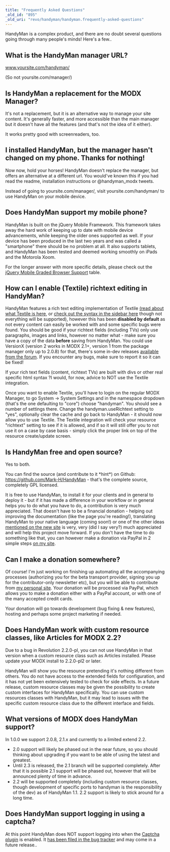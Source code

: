 ```yaml
---
title: "Frequently Asked Questions"
_old_id: "895"
_old_uri: "revo/handyman/handyman.frequently-asked-questions"
---
```


HandyMan is a complex product, and there are no doubt several questions going through many people's minds! Here's a few..

## What is the HandyMan manager URL?

www.yoursite.com/handyman/

(So not yoursite.com/manager/)

## Is HandyMan a replacement for the MODX Manager?

It's not a replacement, but it is an alternative way to manage your site content. It's generally faster, and more accessible than the main manager but it doesn't have all the features (and that's not the idea of it either).

It works pretty good with screenreaders, too.

## I installed HandyMan, but the manager hasn't changed on my phone. Thanks for nothing!

Now now, hold your horses! HandyMan doesn't replace the manager, but offers an alternative at a different url. You would've known this if you had read the readme, installation instructions or @handyman\_modx tweets.

Instead of going to yoursite.com/manager/, visit yoursite.com/handyman/ to use HandyMan on your mobile device.

## Does HandyMan support my mobile phone?

HandyMan is built on the jQuery Mobile Framework. This framework takes away the hard work of keeping up to date with mobile device advancements, while keeping the older ones supported as well. If your device has been produced in the last two years and was called a "smartphone" there should be no problem at all. It also supports tablets, and HandyMan has been tested and deemed working smoothly on iPads and the Motorola Xoom.

For the longer answer with more specific details, please check out the [jQuery Mobile Graded Browser Support](http://jquerymobile.com/gbs/) table.

## How can I enable (Textile) richtext editing in HandyMan?

HandyMan features a rich text editing implementation of Textile [(read about what Textile is here](http://en.wikipedia.org/wiki/Textile_(markup_language)), or [check out the syntax in the sidebar here](http://www.textism.com/tools/textile/) though not everything will be supported), however this has been **disabled by default** as not every content can easily be worked with and some specific bugs were found. You should be good if your richtext fields (including TVs) only use paragraphs, images and links, however no matter what - make sure you have a copy of the data **before** saving from HandyMan. You could use VersionX (version 2 works in MODX 2.1+, version 1 from the package manager only up to 2.0.8) for that, there's some in-dev releases [available from the forum](http://forums.modx.com/thread/72078/versionx-v2---in-development-previews). If you encounter any bugs, make sure to report it so it can be fixed!

If your rich text fields (content, richtext TVs) are built with divs or other real specific html syntax ?I would, for now, advice to NOT use the Textile integration.

Once you want to enable Textile, you'll have to login on the regular MODX Manager, to go System -> System Settings and in the namespace dropdown (that's the one defaulting to "core") choose "handyman". You should see a number of settings there. Change the handyman.useRichtext setting to "yes", optionally clear the cache and go back to HandyMan - it should now allow you to use Textile. The Textile integration will check your resource "richtext" setting to see if it is allowed, and if so it will still offer you to not use it on a case by case basis - simply click the proper link on top of the resource create/update screen.

## Is HandyMan free and open source?

Yes to both.

You can find the source (and contribute to it \*hint\*) on Github: <https://github.com/Mark-H/HandyMan> - that's the complete source, completely GPL licensed.

It is free to use HandyMan, to install it for your clients and in general to deploy it - but if it has made a difference in your workflow or in general helps you to do what you have to do, a contribution is very much appreciated. That doesn't have to be a financial donation - helping out improving the documentation (like the page you're reading!), translating HandyMan to your native language (coming soon!) or one of the other ideas [mentioned on the new site](http://www.modxmobile.com/contribute/no-money-involved/) is very, very (did I say very?) much appreciated and will help this project move forward. If you don't have the time to do something like that, you can however make a donation via PayPal in 2 simple steps [on my site](http://www.markhamstra.com/l/hm/).

## Can I make a donation somewhere?

Of course! I'm just working on finishing up automating all the accompanying processes (authorizing you for the beta transport provider, signing you up for the contributor-only newsletter etc), but you will be able to contribute from [my personal site](http://www.markhamstra.com/l/hm/). Your donation will be processed via PayPal, which allows you to make a donation either with a PayPal account, or with one of the many accepted credit cards.

Your donation will go towards development (bug fixing & new features), hosting and perhaps some project marketing if needed.

## Does HandyMan work with custom resource classes, like Articles for MODX 2.2?

Due to a bug in Revolution 2.2.0-pl, you can not use HandyMan in that version when a custom resource class such as Articles installed. Please update your MODX install to 2.2.0-pl2 or later.

HandyMan will show you the resource pretending it's nothing different from others. You do not have access to the extended fields for configuration, and it has not yet been extensively tested to check for side effects. In a future release, custom resource classes may be given the possibility to create custom interfaces for HandyMan specifically. You can use custom resources classes with HandyMan, but it may lead to issues with the specific custom resource class due to the different interface and fields.

## What versions of MODX does HandyMan support?

In 1.0.0 we support 2.0.8, 2.1.x and currently to a limited extend 2.2.

- 2.0 support will likely be phased out in the near future, so you should thinking about upgrading if you want to be able of using the latest and greatest.
- Until 2.3 is released, the 2.1 branch will be supported completely. After that it is possible 2.1 support will be phased out, however that will be announced plenty of time in advance.
- 2.2 will be supported completely (including custom resource classes, though development of specific ports to handyman is the responsibility of the dev) as of HandyMan 1.1. 2.2 support is likely to stick around for a long time.

## Does HandyMan support logging in using a captcha?

At this point HandyMan does NOT support logging into when the [Captcha plugin](http://modx.com/extras/package/captcha) is enabled. It [has been filed in the bug tracker](http://tracker.modx.com/issues/6620) and may come in a future release..